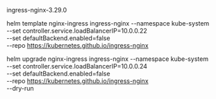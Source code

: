 ingress-nginx-3.29.0

helm template nginx-ingress ingress-nginx --namespace kube-system \
--set controller.service.loadBalancerIP=10.0.0.22 \
--set defaultBackend.enabled=false \
--repo https://kubernetes.github.io/ingress-nginx


helm upgrade nginx-ingress ingress-nginx --namespace kube-system \
--set controller.service.loadBalancerIP=10.0.0.24 \
--set defaultBackend.enabled=false \
--repo https://kubernetes.github.io/ingress-nginx \
--dry-run
